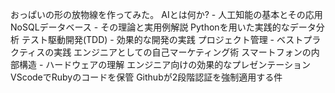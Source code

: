 おっぱいの形の放物線を作ってみた。
AIとは何か? - 人工知能の基本とその応用
NoSQLデータベース - その理論と実用例解説
Pythonを用いた実践的なデータ分析
テスト駆動開発(TDD) - 効果的な開発の実践
プロジェクト管理 - ベストプラクティスの実践
エンジニアとしての自己マーケティング術
スマートフォンの内部構造 - ハードウェアの理解
エンジニア向けの効果的なプレゼンテーション
VScodeでRubyのコードを保管
Githubが2段階認証を強制適用する件
